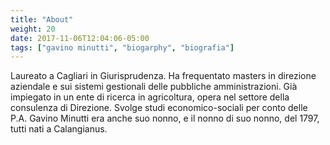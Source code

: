 ```yaml
---
title: "About"
weight: 20
date: 2017-11-06T12:04:06-05:00
tags: ["gavino minutti", "biogarphy", "biografia"]
---
```


Laureato a Cagliari in Giurisprudenza. Ha frequentato masters in direzione aziendale e sui sistemi gestionali delle pubbliche amministrazioni. Già impiegato in un ente di ricerca in agricoltura, opera nel settore della consulenza di Direzione. Svolge studi economico-sociali per conto delle P.A. Gavino Minutti era anche suo nonno, e il nonno di suo nonno, del 1797, tutti nati a Calangianus.

<!-- ```sh
$ complicated techie code git bash ubuntu
>>> return value init foo
```

- Unordered list
    - First sub-item
    - Second sub-item
- Second top level item

Now for an ordered list:

1. Top level
    1. First sub-level
        1. Second sub-level -->